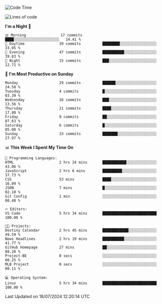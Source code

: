 <!--START_SECTION:waka-->
![Code Time](http://img.shields.io/badge/Code%20Time-198%20hrs%202%20mins-blue)

![Lines of code](https://img.shields.io/badge/From%20Hello%20World%20I%27ve%20Written-14.7%20thousand%20lines%20of%20code-blue)

**I'm a Night 🦉** 

```text
🌞 Morning                17 commits          ████░░░░░░░░░░░░░░░░░░░░░   14.41 % 
🌆 Daytime                39 commits          ████████░░░░░░░░░░░░░░░░░   33.05 % 
🌃 Evening                47 commits          ██████████░░░░░░░░░░░░░░░   39.83 % 
🌙 Night                  15 commits          ███░░░░░░░░░░░░░░░░░░░░░░   12.71 % 
```
📅 **I'm Most Productive on Sunday** 

```text
Monday                   29 commits          ██████░░░░░░░░░░░░░░░░░░░   24.58 % 
Tuesday                  4 commits           █░░░░░░░░░░░░░░░░░░░░░░░░   03.39 % 
Wednesday                16 commits          ███░░░░░░░░░░░░░░░░░░░░░░   13.56 % 
Thursday                 21 commits          ████░░░░░░░░░░░░░░░░░░░░░   17.80 % 
Friday                   9 commits           ██░░░░░░░░░░░░░░░░░░░░░░░   07.63 % 
Saturday                 6 commits           █░░░░░░░░░░░░░░░░░░░░░░░░   05.08 % 
Sunday                   33 commits          ███████░░░░░░░░░░░░░░░░░░   27.97 % 
```


📊 **This Week I Spent My Time On** 

```text
💬 Programming Languages: 
HTML                     2 hrs 24 mins       ███████████░░░░░░░░░░░░░░   43.06 % 
JavaScript               2 hrs 6 mins        █████████░░░░░░░░░░░░░░░░   37.73 % 
CSS                      53 mins             ████░░░░░░░░░░░░░░░░░░░░░   16.09 % 
JSON                     7 mins              █░░░░░░░░░░░░░░░░░░░░░░░░   02.10 % 
Git Config               1 min               ░░░░░░░░░░░░░░░░░░░░░░░░░   00.48 % 

🔥 Editors: 
VS Code                  5 hrs 34 mins       █████████████████████████   100.00 % 

🐱‍💻 Projects: 
Destiny Calendar         2 hrs 45 mins       ████████████░░░░░░░░░░░░░   49.59 % 
News Headlines           2 hrs 19 mins       ██████████░░░░░░░░░░░░░░░   41.77 % 
GitHub Homepage          27 mins             ██░░░░░░░░░░░░░░░░░░░░░░░   08.28 % 
Project-BE               0 secs              ░░░░░░░░░░░░░░░░░░░░░░░░░   00.25 % 
MLB Project              0 secs              ░░░░░░░░░░░░░░░░░░░░░░░░░   00.11 % 

💻 Operating System: 
Linux                    5 hrs 34 mins       █████████████████████████   100.00 % 
```


 Last Updated on 18/07/2024 12:20:14 UTC
<!--END_SECTION:waka-->
